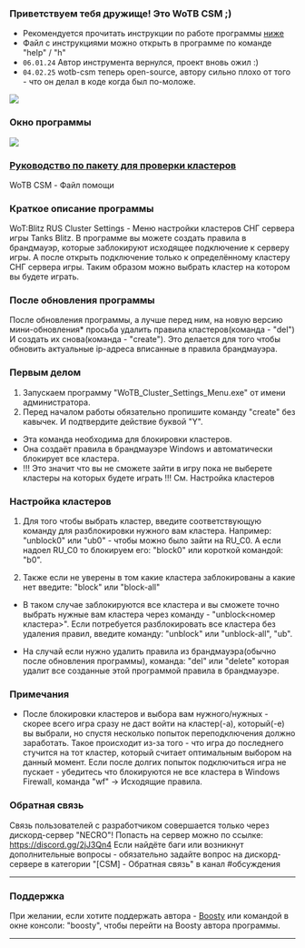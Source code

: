 ### Приветствуем тебя дружище! Это WoTB CSM ;)
- Рекомендуется прочитать инструкции по работе программы [ниже](https://github.com/N3M1X10/WoTB-Cluster-Settings-Menu?tab=readme-ov-file#%D0%BF%D0%B5%D1%80%D0%B2%D1%8B%D0%BC-%D0%B4%D0%B5%D0%BB%D0%BE%D0%BC)
- Файл с инструкциями можно открыть в программе по команде "help" / "h"
- `06.01.24` Автор инструмента вернулся, проект вновь ожил :)
- `04.02.25` wotb-csm теперь open-source, автору сильно плохо от того - что он делал в коде когда был по-моложе.

![](https://repository-images.githubusercontent.com/470124242/8a45d49c-74da-4a70-a190-03046d1691ea)
### Окно программы
![](https://github.com/N3M1X10/WoTB-Cluster-Settings-Menu/assets/48549372/c44d79ac-b9fe-4b6a-a6f9-45b4a8897f7c)

### [Руководство по пакету для проверки кластеров](https://github.com/N3M1X10/WoTB-Cluster-Settings-Menu/blob/main/cluster-checker-guide.md)

WoTB CSM - Файл помощи

### Краткое описание программы
WoT:Blitz RUS Cluster Settings - Меню настройки кластеров СНГ сервера игры Tanks Blitz.
В программе вы можете создать правила в брандмауэр, которые заблокируют исходящее подключение к серверу игры.
А после открыть подключение только к определённому кластеру СНГ сервера игры.
Таким образом можно выбрать кластер на котором вы будете играть.


### После обновления программы
После обновления программы, а лучше перед ним, на новую версию мини-обновления* просьба удалить правила клаcтеров(команда - "del")
И создать их снова(команда - "create").
Это делается для того чтобы обновить актуальные ip-адреса вписанные в правила брандмауэра.


### Первым делом
1) Запускаем программу "WoTB_Cluster_Settings_Menu.exe" от имени администратора.
2) Перед началом работы обязательно пропишите команду "create" без кавычек. И подтвердите действие буквой "Y".
- Эта команда необходима для блокировки кластеров.
- Она создаёт правила в брандмауэре Windows и автоматически блокирует все кластера.
- !!! Это значит что вы не сможете зайти в игру пока не выберете кластеры на которых будете играть !!!
См. Настройка кластеров


### Настройка кластеров
1) Для того чтобы выбрать кластер, введите соответствующую команду для разблокировки нужного вам кластера.
Например: "unblock0" или "ub0" - чтобы можно было зайти на RU_C0.
А если надоел RU_C0 то блокируем его: "block0" или короткой командой: "b0".

2) Также если не уверены в том какие кластера заблокированы а какие нет введите: "block" или "block-all"
- В таком случае заблокируются все кластера и вы сможете точно выбрать нужные вам кластера через команду - 
"unblock<номер кластера>".
Если потребуется разблокировать все кластера без удаления правил, введите команду: "unblock" или "unblock-all", "ub".

- На случай если нужно удалить правила из брандмауэра(обычно после обновления программы), команда: "del" или "delete"
которая удалит все созданные этой программой правила в брандмауэре.


### Примечания
- После блокировки кластеров и выбора вам нужного/нужных - скорее всего игра сразу не даст войти на кластер(-а), который(-е) вы выбрали, но спустя несколько попыток переподключения должно заработать.
Такое происходит из-за того - что игра до последнего стучится на тот кластер, который считает оптимальным выбором на данный момент.
Если после долгих попыток подключиться игра не пускает - убедитесь что блокируются не все кластера в Windows Firewall, команда "wf" -> Исходящие правила.


### Обратная связь
Связь пользователей с разработчиком совершается только через дискорд-сервер "NECRO"! 
Попасть на сервер можно по ссылке: https://discord.gg/2jJ3Qn4
Если найдёте баги или возникнут дополнительные вопросы - обязательно задайте вопрос на дискорд-сервере в категории "[CSM] - Обратная связь" в канал #обсуждения

---------------------------------------------------------------------------------------------------------------

### Поддержка
При желании, если хотите поддержать автора - [Boosty](https://boosty.to/nemix/donate) или командой в окне консоли: "boosty", чтобы перейти на Boosty автора программы.

---------------------------------------------------------------------------------------------------------------
